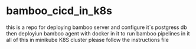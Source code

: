 # bamboo_cicd_in_k8s

this is a repo for deploying bamboo server and configure it`s postgress db then deployiun bamboo agent with docker in it to run bamboo pipelines in it all of this in minikube K8S cluster
please follow the instructions file
